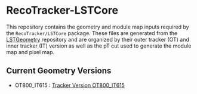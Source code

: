 # RecoTracker-LSTCore

This repository contains the geometry and module map inputs required by the `RecoTracker/LSTCore` package. These files are generated from the [LSTGeometry](https://github.com/SegmentLinking/LSTGeometry) repository and are organized by their outer tracker (OT) and inner tracker (IT) version as well as the pT cut used to generate the module map and pixel map.

## Current Geometry Versions

- OT800_IT615 : [Tracker Version OT800_IT615](https://cms-tklayout.web.cern.ch/cms-tklayout/layouts-work/recent-layouts/OT800_IT615/info.html)
